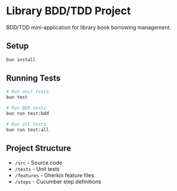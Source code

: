 # Library BDD/TDD Project

BDD/TDD mini-application for library book borrowing management.

## Setup

```bash
bun install
```

## Running Tests

```bash
# Run unit tests
bun test

# Run BDD tests
bun run test:bdd

# Run all tests
bun run test:all
```

## Project Structure

- `/src` - Source code
- `/tests` - Unit tests
- `/features` - Gherkin feature files
- `/steps` - Cucumber step definitions

